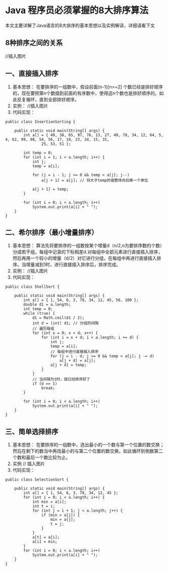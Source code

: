 # Java 程序员必须掌握的8大排序算法
本文主要详解了Java语言的8大排序的基本思想以及实例解读，详细请看下文

## 8种排序之间的关系
//插入图片

## 一、直接插入排序
1. 基本思想：
在要排序的一组数中，假设前面(n-1)[n>=2] 个数已经是排好顺序的，现在要把第n个数插到前面的有序数中，使得这n个数也是排好顺序的。如此反复循环，直到全部排好顺序。
2. 实例：
//插入图片
3. 代码实现：
```[Java]
public class InsertionSorting {

    public static void main(String[] args) {
        int a[] = { 49, 38, 65, 97, 76, 13, 27, 49, 78, 34, 12, 64, 5, 4, 62, 99, 98, 54, 56, 17, 18, 23, 34, 15, 35,
                25, 53, 51 };

        int temp = 0;
        for (int i = 1; i < a.length; i++) {
            int j;
            temp = a[i];
            
            for (j = i - 1; j >= 0 && temp < a[j]; j--)
                a[j + 1] = a[j]; // 将大于temp的值整体向后移一个单位
            
            a[j + 1] = temp;
        }

        for (int i = 0; i < a.length; i++)
            System.out.print(a[i] + " ");
    }
}
```

## 二、希尔排序（最小增量排序）
1. 基本思想：
算法先将要排序的一组数按某个增量d（n/2,n为要排序数的个数）分成若干组，每组中记录的下标相差d.对每组中全部元素进行直接插入排序，然后再用一个较小的增量（d/2）对它进行分组，在每组中再进行直接插入排序。当增量减到1时，进行直接插入排序后，排序完成。
2. 实例：
//插入图片
3. 代码实现：
```[Java]
public class ShellSort {

    public static void main(String[] args) {
        int a[] = { 1, 54, 6, 3, 78, 34, 12, 45, 56, 100 };
        double d1 = a.length;
        int temp = 0;
        while (true) {
            d1 = Math.ceil(d1 / 2);
            int d = (int) d1; // 分组的间隔
            // 遍历每组
            for (int x = 0; x < d; x++) {
                for (int i = x + d; i < a.length; i += d) {
                    int j;
                    temp = a[i];
                    // 每组中进行直接插入排序
                    for (j = i - d; j >= 0 && temp < a[j]; j -= d)
                        a[j + d] = a[j];
                    a[j + d] = temp;
                }
            }
            // 当间隔为1时，就已经排序好了
            if (d == 1)
                break;
        }

        for (int i = 0; i < a.length; i++)
            System.out.print(a[i] + " ");
    }
}
```

## 三、简单选择排序
1. 基本思想：
在要排序的一组数中，选出最小的一个数与第一个位置的数交换；然后在剩下的数当中再找最小的与第二个位置的数交换，如此循环到倒数第二个数和最后一个数比较为止。
2. 实例
// 插入图片
3. 代码实现：
```[Java]
public class SelectionSort {

    public static void main(String[] args) {
        int a[] = { 1, 54, 6, 3, 78, 34, 12, 45 };
        for (int i = 0; i < a.length; i++) {
            int min = a[i];
            int t = i;
            for (int j = i + 1; j < a.length; j++) {
                if (min > a[j]) {
                    min = a[j];
                    t = j;
                }
            }
            a[t] = a[i];
            a[i] = min;
        }
        for (int i = 0; i < a.length; i++)
            System.out.print(a[i] + " ");
    }
}
```
